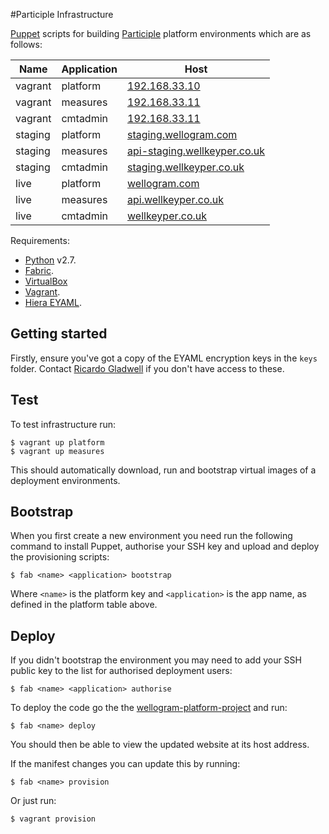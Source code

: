 #Participle Infrastructure

[Puppet](http://puppetlabs.com/) scripts for building [Participle](http://participle.net) platform environments which are as follows:

| Name       | Application | Host          |
| ---------- | ----------- | ------------- | 
| vagrant    | platform    | [192.168.33.10](https://192.168.33.10) 
| vagrant    | measures    | [192.168.33.11](https://192.168.33.11) 
| vagrant    | cmtadmin    | [192.168.33.11](https://192.168.33.11) 
| staging    | platform    | [staging.wellogram.com](https://staging.wellogram.com)
| staging    | measures    | [api-staging.wellkeyper.co.uk](https://api-staging.wellkeyper.co.uk)
| staging    | cmtadmin    | [staging.wellkeyper.co.uk ](https://staging.wellkeyper.co.uk )
| live       | platform    | [wellogram.com](https://wellogram.com)
| live       | measures    | [api.wellkeyper.co.uk](https://api.wellkeyper.co.uk)
| live       | cmtadmin    | [wellkeyper.co.uk](https://wellkeyper.co.uk)

Requirements:

  * [Python](https://www.python.org/) v2.7.
  * [Fabric](http://www.fabfile.org/).
  * [VirtualBox](https://www.virtualbox.org/wiki/Downloads)
  * [Vagrant](http://www.vagrantup.com/downloads.html).
  * [Hiera EYAML](https://github.com/TomPoulton/hiera-eyaml).

## Getting started

Firstly, ensure you've got a copy of the EYAML encryption keys in the `keys` folder. Contact [Ricardo Gladwell](mailto:ricardo@gladwell.me) if you don't have access to these.

## Test

To test infrastructure run:

    $ vagrant up platform
    $ vagrant up measures

This should automatically download, run and bootstrap virtual images of a deployment environments.

## Bootstrap

When you first create a new environment you need run the following command to install Puppet, authorise your SSH key and upload and deploy the provisioning scripts:

    $ fab <name> <application> bootstrap

Where `<name>` is the platform key and `<application>` is the app name, as defined in the platform table above.

## Deploy

If you didn't bootstrap the environment you may need to add your SSH public key to the list for authorised deployment users:

    $ fab <name> <application> authorise

To deploy the code go the the [wellogram-platform-project](https://github.com/cantorandball/wellogram-platform-project) and run:

    $ fab <name> deploy

You should then be able to view the updated website at its host address.

If the manifest changes you can update this by running:

    $ fab <name> provision

Or just run:

    $ vagrant provision
